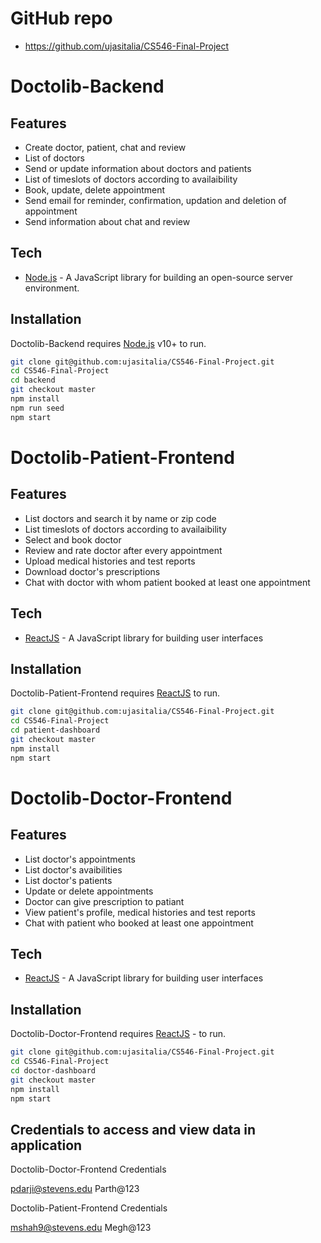# GitHub repo

- https://github.com/ujasitalia/CS546-Final-Project

# Doctolib-Backend
## Features

- Create doctor, patient, chat and review
- List of doctors
- Send or update information about doctors and patients
- List of timeslots of doctors according to availaibility
- Book, update, delete appointment
- Send email for reminder, confirmation, updation and deletion of appointment
- Send information about chat and review

## Tech

- [Node.js](https://nodejs.org/en/) - A JavaScript library for building an open-source server environment.

## Installation

Doctolib-Backend requires [Node.js](https://nodejs.org/) v10+ to run.

```sh
git clone git@github.com:ujasitalia/CS546-Final-Project.git
cd CS546-Final-Project
cd backend 
git checkout master
npm install
npm run seed
npm start
```

# Doctolib-Patient-Frontend
## Features
- List doctors and search it by name or zip code
- List timeslots of doctors according to availaibility
- Select and book doctor
- Review and rate doctor after every appointment
- Upload medical histories and test reports
- Download doctor's prescriptions
- Chat with doctor with whom patient booked at least one appointment

## Tech

- [ReactJS](https://reactjs.org/) - A JavaScript library for building user interfaces

## Installation

Doctolib-Patient-Frontend requires [ReactJS](https://reactjs.org/) to run.

```sh
git clone git@github.com:ujasitalia/CS546-Final-Project.git
cd CS546-Final-Project
cd patient-dashboard 
git checkout master
npm install
npm start
```

# Doctolib-Doctor-Frontend
## Features
- List doctor's appointments
- List doctor's avaibilities
- List doctor's patients
- Update or delete appointments
- Doctor can give prescription to patiant
- View patient's profile, medical histories and test reports
- Chat with patient who booked at least one appointment

## Tech

- [ReactJS](https://reactjs.org/) - A JavaScript library for building user interfaces

## Installation

Doctolib-Doctor-Frontend requires [ReactJS](https://reactjs.org/) -  to run.

```sh
git clone git@github.com:ujasitalia/CS546-Final-Project.git
cd CS546-Final-Project
cd doctor-dashboard
git checkout master
npm install
npm start
```

## Credentials to access and view data in application

Doctolib-Doctor-Frontend Credentials

pdarji@stevens.edu
Parth@123

Doctolib-Patient-Frontend Credentials

mshah9@stevens.edu
Megh@123
